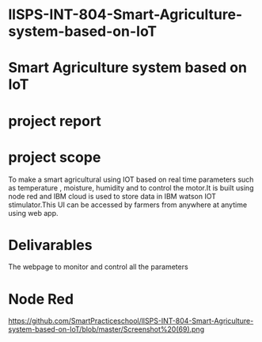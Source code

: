 # llSPS-INT-804-Smart-Agriculture-system-based-on-IoT
# Smart Agriculture system based on IoT
# project report
# project scope 
   To make a smart agricultural using IOT based on real time parameters such as temperature , moisture, humidity and to control the motor.It is built using node red and IBM cloud is used to store data in IBM  watson IOT stimulator.This UI can be accessed by farmers from anywhere at anytime using web app.
# Delivarables
   The webpage to monitor and control all the parameters
# Node Red 
   https://github.com/SmartPracticeschool/llSPS-INT-804-Smart-Agriculture-system-based-on-IoT/blob/master/Screenshot%20(69).png
# 
  
